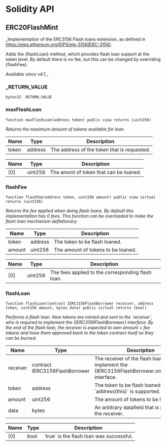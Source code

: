 # Solidity API

## ERC20FlashMint

_Implementation of the ERC3156 Flash loans extension, as defined in
https://eips.ethereum.org/EIPS/eip-3156[ERC-3156].

Adds the {flashLoan} method, which provides flash loan support at the token
level. By default there is no fee, but this can be changed by overriding {flashFee}.

_Available since v4.1.__

### _RETURN_VALUE

```solidity
bytes32 _RETURN_VALUE
```

### maxFlashLoan

```solidity
function maxFlashLoan(address token) public view returns (uint256)
```

_Returns the maximum amount of tokens available for loan._

| Name | Type | Description |
| ---- | ---- | ----------- |
| token | address | The address of the token that is requested. |

| Name | Type | Description |
| ---- | ---- | ----------- |
| [0] | uint256 | The amont of token that can be loaned. |

### flashFee

```solidity
function flashFee(address token, uint256 amount) public view virtual returns (uint256)
```

_Returns the fee applied when doing flash loans. By default this
implementation has 0 fees. This function can be overloaded to make
the flash loan mechanism deflationary._

| Name | Type | Description |
| ---- | ---- | ----------- |
| token | address | The token to be flash loaned. |
| amount | uint256 | The amount of tokens to be loaned. |

| Name | Type | Description |
| ---- | ---- | ----------- |
| [0] | uint256 | The fees applied to the corresponding flash loan. |

### flashLoan

```solidity
function flashLoan(contract IERC3156FlashBorrower receiver, address token, uint256 amount, bytes data) public virtual returns (bool)
```

_Performs a flash loan. New tokens are minted and sent to the
&#x60;receiver&#x60;, who is required to implement the {IERC3156FlashBorrower}
interface. By the end of the flash loan, the receiver is expected to own
amount + fee tokens and have them approved back to the token contract itself so
they can be burned._

| Name | Type | Description |
| ---- | ---- | ----------- |
| receiver | contract IERC3156FlashBorrower | The receiver of the flash loan. Should implement the {IERC3156FlashBorrower.onFlashLoan} interface. |
| token | address | The token to be flash loaned. Only &#x60;address(this)&#x60; is supported. |
| amount | uint256 | The amount of tokens to be loaned. |
| data | bytes | An arbitrary datafield that is passed to the receiver. |

| Name | Type | Description |
| ---- | ---- | ----------- |
| [0] | bool | &#x60;true&#x60; is the flash loan was successful. |

